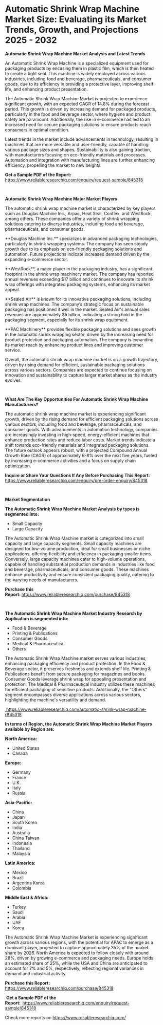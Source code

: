 <p><h1>Automatic Shrink Wrap Machine Market Size: Evaluating its Market Trends, Growth, and Projections 2025 - 2032</h1></p><p><strong>Automatic Shrink Wrap Machine Market Analysis and Latest Trends</strong></p>
<p><p>An Automatic Shrink Wrap Machine is a specialized equipment used for packaging products by encasing them in plastic film, which is then heated to create a tight seal. This machine is widely employed across various industries, including food and beverage, pharmaceuticals, and consumer goods, due to its efficiency in providing a protective layer, improving shelf life, and enhancing product presentation.</p><p>The Automatic Shrink Wrap Machine Market is projected to experience significant growth, with an expected CAGR of 14.8% during the forecast period. This growth is driven by increasing demand for packaged products, particularly in the food and beverage sector, where hygiene and product safety are paramount. Additionally, the rise in e-commerce has led to an increased need for secure packaging solutions to ensure products reach consumers in optimal condition.</p><p>Latest trends in the market include advancements in technology, resulting in machines that are more versatile and user-friendly, capable of handling various package sizes and shapes. Sustainability is also gaining traction, with manufacturers focusing on eco-friendly materials and processes. Automation and integration with manufacturing lines are further enhancing efficiency, propelling the market to new heights.</p></p>
<p><strong>Get a Sample PDF of the Report:&nbsp;</strong> <a href="https://www.reliableresearchiq.com/enquiry/request-sample/845318?utm_campaign=2458&utm_medium=2&utm_source=Github&utm_content=ia&utm_term=09042025&utm_id=automatic-shrink-wrap-machine">https://www.reliableresearchiq.com/enquiry/request-sample/845318</a></p>
<p>&nbsp;</p>
<p><strong>Automatic Shrink Wrap Machine Major Market Players</strong></p>
<p><p>The automatic shrink wrap machine market is characterized by key players such as Douglas Machine Inc., Arpac, Heat Seal, Conflex, and WestRock, among others. These companies offer a variety of shrink wrapping solutions catering to diverse industries, including food and beverage, pharmaceuticals, and consumer goods.</p><p>**Douglas Machine Inc.** specializes in advanced packaging technologies, particularly in shrink wrapping systems. The company has seen steady growth due to its emphasis on eco-friendly packaging solutions and automation. Future projections indicate increased demand driven by the expanding e-commerce sector.</p><p>**WestRock**, a major player in the packaging industry, has a significant footprint in the shrink wrap machinery market. The company has reported annual revenues exceeding $17 billion and continues to innovate its shrink wrap offerings with integrated packaging systems, enhancing its market appeal.</p><p>**Sealed Air** is known for its innovative packaging solutions, including shrink wrap machines. The company’s strategic focus on sustainable packaging has positioned it well in the market. Sealed Air's annual sales revenues are approximately $5 billion, indicating a strong hold in the packaging segment, especially for its shrink wrap equipment.</p><p>**PAC Machinery** provides flexible packaging solutions and sees growth in the automatic shrink wrapping sector, driven by the increasing need for product protection and packaging automation. The company is expanding its market reach by enhancing product lines and improving customer service.</p><p>Overall, the automatic shrink wrap machine market is on a growth trajectory, driven by rising demand for efficient, sustainable packaging solutions across various sectors. Companies are expected to continue focusing on innovation and sustainability to capture larger market shares as the industry evolves.</p></p>
<p>&nbsp;</p>
<p><strong>What Are The Key Opportunities For Automatic Shrink Wrap Machine Manufacturers?</strong></p>
<p><p>The automatic shrink wrap machine market is experiencing significant growth, driven by the rising demand for efficient packaging solutions across various sectors, including food and beverage, pharmaceuticals, and consumer goods. With advancements in automation technology, companies are increasingly investing in high-speed, energy-efficient machines that enhance production rates and reduce labor costs. Market trends indicate a shift towards eco-friendly materials and integrated packaging solutions. The future outlook appears robust, with a projected Compound Annual Growth Rate (CAGR) of approximately 6-8% over the next five years, fueled by increasing e-commerce activities and a focus on supply chain optimization.</p></p>
<p><strong>Inquire or Share Your Questions If Any Before Purchasing This Report:</strong> <a href="https://www.reliableresearchiq.com/enquiry/pre-order-enquiry/845318?utm_campaign=2458&utm_medium=2&utm_source=Github&utm_content=ia&utm_term=09042025&utm_id=automatic-shrink-wrap-machine">https://www.reliableresearchiq.com/enquiry/pre-order-enquiry/845318</a></p>
<p>&nbsp;</p>
<p><strong>Market Segmentation</strong></p>
<p><strong>The Automatic Shrink Wrap Machine Market Analysis by types is segmented into:</strong></p>
<p><ul><li>Small Capacity</li><li>Large Capacity</li></ul></p>
<p><p>The Automatic Shrink Wrap Machine market is categorized into small capacity and large capacity segments. Small capacity machines are designed for low-volume production, ideal for small businesses or niche applications, offering flexibility and efficiency in packaging smaller items. Conversely, large capacity machines cater to high-volume operations, capable of handling substantial production demands in industries like food and beverage, pharmaceuticals, and consumer goods. These machines enhance productivity and ensure consistent packaging quality, catering to the varying needs of manufacturers.</p></p>
<p><strong>Purchase this Report:&nbsp;</strong><a href="https://www.reliableresearchiq.com/purchase/845318?utm_campaign=2458&utm_medium=2&utm_source=Github&utm_content=ia&utm_term=09042025&utm_id=automatic-shrink-wrap-machine">https://www.reliableresearchiq.com/purchase/845318</a></p>
<p>&nbsp;</p>
<p><strong>The Automatic Shrink Wrap Machine Market Industry Research by Application is segmented into:</strong></p>
<p><ul><li>Food & Beverage</li><li>Printing & Publications</li><li>Consumer Goods</li><li>Medical & Pharmaceutical</li><li>Others</li></ul></p>
<p><p>The Automatic Shrink Wrap Machine market serves various industries, enhancing packaging efficiency and product protection. In the Food & Beverage sector, it preserves freshness and extends shelf life. Printing & Publications benefit from secure packaging for magazines and books. Consumer Goods leverage shrink wrap for appealing presentation and protection. The Medical & Pharmaceutical industry utilizes these machines for efficient packaging of sensitive products. Additionally, the "Others" segment encompasses diverse applications across various sectors, highlighting the machine's versatility and demand.</p></p>
<p><a href="https://www.reliableresearchiq.com/automatic-shrink-wrap-machine-r845318?utm_campaign=2458&utm_medium=2&utm_source=Github&utm_content=ia&utm_term=09042025&utm_id=automatic-shrink-wrap-machine">&nbsp;https://www.reliableresearchiq.com/automatic-shrink-wrap-machine-r845318</a></p>
<p><strong>In terms of Region, the Automatic Shrink Wrap Machine Market Players available by Region are:</strong></p>
<p>
    <p> <strong> North America: </strong>
        <ul>
            <li>United States</li>
            <li>Canada</li>
        </ul>
        </p> 
    <p> <strong> Europe: </strong>
        <ul>
            <li>Germany</li>
            <li>France</li>
            <li>U.K.</li>
            <li>Italy</li>
            <li>Russia</li>
        </ul>
        </p> 
    <p> <strong> Asia-Pacific: </strong>
        <ul>
            <li>China</li>
            <li>Japan</li>
            <li>South Korea</li>
            <li>India</li>
            <li>Australia</li>
            <li>China Taiwan</li>
            <li>Indonesia</li>
            <li>Thailand</li>
            <li>Malaysia</li>
        </ul>
        </p> 
    <p> <strong> Latin America: </strong>
        <ul>
            <li>Mexico</li>
            <li>Brazil</li>
            <li>Argentina Korea</li>
            <li>Colombia</li>
        </ul>
        </p> 
    <p> <strong> Middle East & Africa: </strong>
        <ul>
            <li>Turkey</li>
            <li>Saudi</li>
            <li>Arabia</li>
            <li>UAE</li>
            <li>Korea</li>
        </ul>
    </p>
    </p>
<p><p>The Automatic Shrink Wrap Machine Market is experiencing significant growth across various regions, with the potential for APAC to emerge as a dominant player, projected to capture approximately 35% of the market share by 2026. North America is expected to follow closely with around 28%, driven by growing e-commerce and packaging needs. Europe holds an estimated share of 25%, while the USA and China are anticipated to account for 7% and 5%, respectively, reflecting regional variances in demand and industrial activity.</p></p>
<p><strong>Purchase this Report: </strong><a href="https://www.reliableresearchiq.com/purchase/845318?utm_campaign=2458&utm_medium=2&utm_source=Github&utm_content=ia&utm_term=09042025&utm_id=automatic-shrink-wrap-machine">https://www.reliableresearchiq.com/purchase/845318</a></p>
<p>&nbsp;<strong>Get a Sample PDF of the Report:&nbsp;&nbsp;</strong><a href="https://www.reliableresearchiq.com/enquiry/request-sample/845318?utm_campaign=2458&utm_medium=2&utm_source=Github&utm_content=ia&utm_term=09042025&utm_id=automatic-shrink-wrap-machine">https://www.reliableresearchiq.com/enquiry/request-sample/845318</a></p>
<p><strong></strong></p>
<p>Check more reports on <a href="https://www.reliableresearchiq.com/?utm_campaign=2458&utm_medium=2&utm_source=Github&utm_content=ia&utm_term=09042025&utm_id=automatic-shrink-wrap-machine">https://www.reliableresearchiq.com/</a></p>